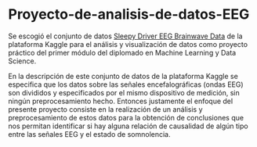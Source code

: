 # Proyecto-de-analisis-de-datos-EEG
Se escogió el conjunto de datos [Sleepy Driver EEG Brainwave Data](https://www.kaggle.com/datasets/naddamuhhamed/sleepy-driver-eeg-brainwave-data) de la plataforma Kaggle para el análisis y visualización de datos como proyecto práctico del primer módulo del diplomado en Machine Learning y Data Science.

En la descripción de este conjunto de datos de la plataforma Kaggle se especifica que los datos sobre las señales encefalográficas (ondas EEG) son divididos y especificados por el mismo dispositivo de medición, sin ningún preprocesamiento hecho. Entonces justamente el enfoque del presente proyecto consiste en la realización de un análisis y preprocesamiento de estos datos para la obtención de conclusiones que nos permitan identificar si hay alguna relación de causalidad de algún tipo entre las señales EEG y el estado de somnolencia.
